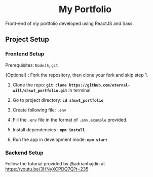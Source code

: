 <h1 align="center">My Portfolio</h1>

Front-end of my portfolio developed using ReactJS and Sass.

## Project Setup

### Frontend Setup
Prerequisites: `NodeJS`, `git`

{Optional} : Fork the repository, then clone your fork and skip step 1.

1. Clone the repo: **`git clone https://github.com/eternal-will/shswt_portfolio.git`** in terminal.

2. Go to project directory: **`cd shswt_portfolio`**

3. Create following file: `.env`

4. Fill the `.env` file in the format of `.env.example` provided. 

6. Install dependencies : **`npm install`**

7. Run the app in development mode: **`npm start`**

### Backend Setup

Follow the tutorial provided by @adrianhajdin at https://youtu.be/3HNyXCPDQ7Q?t=235